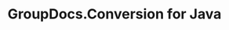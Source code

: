 ---
title: GroupDocs.Conversion for Java
type: docs
weight: 10
url: /java/
description: GroupDocs.Conversion for Java API References contain examples, code snippets, and API documentation. It provides packages, classes, interfaces, and other API details.
is_root: true
---